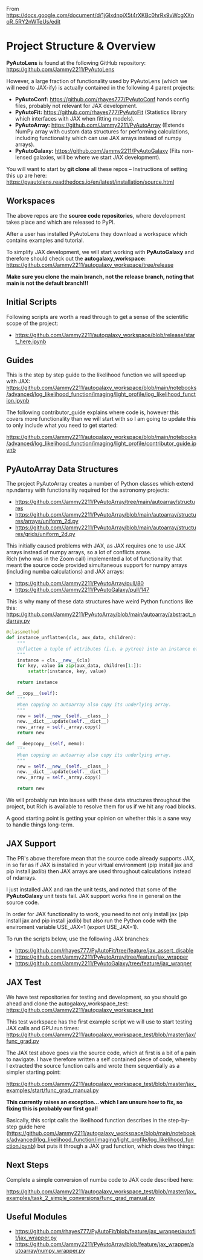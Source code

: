From <https://docs.google.com/document/d/1jGlxdnpjX5t4rXKBc0hrRx9vWcgXXnoR_5RY2nWTeUs/edit>

# Project Structure & Overview

**PyAutoLens** is found at the following GitHub repository: <https://github.com/Jammy2211/PyAutoLens>

However, a large fraction of functionality used by PyAutoLens (which we will need to JAX-ify) is actually contained in the following 4 parent projects:

* **PyAutoConf:** <https://github.com/rhayes777/PyAutoConf> hands config files, probably not relevant for JAX development.
* **PyAutoFit:** <https://github.com/rhayes777/PyAutoFit> (Statistics library which interfaces with JAX when fitting models).
* **PyAutoArray:** <https://github.com/Jammy2211/PyAutoArray> (Extends NumPy array with custom data structures for performing calculations, including functionality which can use JAX arrays instead of numpy arrays).
* **PyAutoGalaxy:** <https://github.com/Jammy2211/PyAutoGalaxy> (Fits non-lensed galaxies, will be where we start JAX development).

You will want to start by **git clone** all these repos – Instructions of setting this up are here: <https://pyautolens.readthedocs.io/en/latest/installation/source.html>

## Workspaces

The above repos are the **source code repositories**, where development takes place and which are released to PyPI.

After a user has installed PyAutoLens they download a workspace which contains examples and tutorial.

To simplify JAX development, we will start working with **PyAutoGalaxy** and therefore should check out the **autogalaxy_workspace:** <https://github.com/Jammy2211/autogalaxy_workspace/tree/release>

**Make sure you clone the main branch, not the release branch, noting that main is not the default branch!!!**

## Initial Scripts

Following scripts are worth a read through to get a sense of the scientific scope of the project:

* <https://github.com/Jammy2211/autogalaxy_workspace/blob/release/start_here.ipynb>

## Guides

This is the step by step guide to the likelihood function we will speed up with JAX:  
<https://github.com/Jammy2211/autogalaxy_workspace/blob/main/notebooks/advanced/log_likelihood_function/imaging/light_profile/log_likelihood_function.ipynb>

The following contributor_guide explains where code is, however this covers more functionality than we will start with so I am going to update this to only include what you need to get started:

<https://github.com/Jammy2211/autogalaxy_workspace/blob/main/notebooks/advanced/log_likelihood_function/imaging/light_profile/contributor_guide.ipynb>

## PyAutoArray Data Structures

The project PyAutoArray creates a number of Python classes which extend np.ndarray with functionality required for the astronomy projects:

* <https://github.com/Jammy2211/PyAutoArray/tree/main/autoarray/structures>
* <https://github.com/Jammy2211/PyAutoArray/blob/main/autoarray/structures/arrays/uniform_2d.py>
* <https://github.com/Jammy2211/PyAutoArray/blob/main/autoarray/structures/grids/uniform_2d.py>

This initially caused problems with JAX, as JAX requires one to use JAX arrays instead of numpy arrays, so a lot of conflicts arose.  
Rich (who was in the Zoom call) implemented a lot of functionality that meant the source code provided simultaneous support for numpy arrays (including numba calculations) and JAX arrays:

* <https://github.com/Jammy2211/PyAutoArray/pull/80>
* <https://github.com/Jammy2211/PyAutoGalaxy/pull/147>

This is why many of these data structures have weird Python functions like this:  
<https://github.com/Jammy2211/PyAutoArray/blob/main/autoarray/abstract_ndarray.py>

```python
@classmethod
def instance_unflatten(cls, aux_data, children):
    """
    Unflatten a tuple of attributes (i.e. a pytree) into an instance of an autoarray class
    """
    instance = cls.__new__(cls)
    for key, value in zip(aux_data, children[1:]):
        setattr(instance, key, value)

    return instance

def __copy__(self):
    """
    When copying an autoarray also copy its underlying array.
    """
    new = self.__new__(self.__class__)
    new.__dict__.update(self.__dict__)
    new._array = self._array.copy()
    return new

def __deepcopy__(self, memo):
    """
    When copying an autoarray also copy its underlying array.
    """
    new = self.__new__(self.__class__)
    new.__dict__.update(self.__dict__)
    new._array = self._array.copy()

    return new
```

We will probably run into issues with these data structures throughout the project, but Rich is available to resolve them for us if we hit any road blocks.

A good starting point is getting your opinion on whether this is a sane way to handle things long-term.

## JAX Support

The PR's above therefore mean that the source code already supports JAX, in so far as if JAX is installed in your virtual environment (pip install jax and pip install jaxlib) then JAX arrays are used throughout calculations instead of ndarrays.

I just installed JAX and ran the unit tests, and noted that some of the **PyAutoGalaxy** unit tests fail. JAX support works fine in general on the source code.

In order for JAX functionality to work, you need to not only install jax (pip install jax and pip install jaxlib) but also run the Python code with the enviroment variable USE_JAX=1 (export USE_JAX=1).

To run the scripts below, use the following JAX branches:

* <https://github.com/rhayes777/PyAutoFit/tree/feature/jax_assert_disable>
* <https://github.com/Jammy2211/PyAutoArray/tree/feature/jax_wrapper>
* <https://github.com/Jammy2211/PyAutoGalaxy/tree/feature/jax_wrapper>

## JAX Test

We have test repositories for testing and development, so you should go ahead and clone the autogalaxy_workspace_test: <https://github.com/Jammy2211/autogalaxy_workspace_test>

This test workspace has the first example script we will use to start testing JAX calls and GPU run times:  
<https://github.com/Jammy2211/autogalaxy_workspace_test/blob/master/jax/func_grad.py>

The JAX test above goes via the source code, which at first is a bit of a pain to navigate. I have therefore written a self contained piece of code, whereby I extracted the source function calls and wrote them sequentially as a simpler starting point:

<https://github.com/Jammy2211/autogalaxy_workspace_test/blob/master/jax_examples/start/func_grad_manual.py>

**This currently raises an exception… which I am unsure how to fix, so fixing this is probably our first goal!**

Basically, this script calls the likelihood function describes in the step-by-step guide here (<https://github.com/Jammy2211/autogalaxy_workspace/blob/main/notebooks/advanced/log_likelihood_function/imaging/light_profile/log_likelihood_function.ipynb>) but puts it through a JAX grad function, which does two things:

## Next Steps

Complete a simple conversion of numba code to JAX code described here:

<https://github.com/Jammy2211/autogalaxy_workspace_test/blob/master/jax_examples/task_2_simple_conversions/func_grad_manual.py>

## Useful Modules

* <https://github.com/rhayes777/PyAutoFit/blob/feature/jax_wrapper/autofit/jax_wrapper.py>
* <https://github.com/Jammy2211/PyAutoArray/blob/feature/jax_wrapper/autoarray/numpy_wrapper.py>

